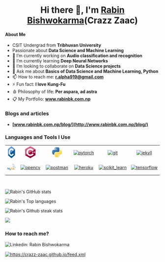 <h1 align="center">Hi there 👋, I'm <a href = "https://www.linkedin.com/in/rabin-bishwokarma/">Rabin Bishwokarma</a>(Crazz Zaac)</h1>

#### About Me
- CSIT Undergrad from **Tribhuvan University**
- Passionate about **Data Science and Machine Learning**
- 🔭 I’m currently working on **Audio classification and recognition**
- 🌱 I’m currently learning **Deep Neural Networks**
- 👯 I’m looking to collaborate on **Data Science projects**
- 💬 Ask me about **Basics of Data Science and Machine Learning, Python**
- 📫 How to reach me: **r.alpha919@gmail.com**
- ⚡ Fun fact: **I love Kung-Fu**
- 🩸 Philosophy of life: **Per aspara, ad astra**
- 📋 My Portfolio: **www.rabinbk.com.np**

### Blogs and articles 
* **[www.rabinbk.com.np/blog/](http://www.rabinbk.com.np/blog/)**


### Languages and Tools I Use
<p>
<table width="100">
	<tr> 
		<td align='center' width="190">
			<a href="https://www.cprogramming.com/" target="_blank"> 
				<img src="https://github.com/devicons/devicon/blob/master/icons/c/c-original.svg" alt="c" width="40" height="40"/> 
			</a> 
		</td>
		<td align='center' width="190">
			<a href="https://www.w3schools.com/cpp/" target="_blank"> 
				<img src="https://github.com/devicons/devicon/blob/master/icons/cplusplus/cplusplus-original.svg" alt="cplusplus" width="40" height="40"/> 
			</a>
		</td>
		<td align='center' width="190">
			<a href="https://www.python.org" target="_blank"> 
				<img src="https://github.com/devicons/devicon/blob/master/icons/python/python-original.svg" alt="python" width="40" height="40"/> 
			</a> 
		</td>
		<td align='center' width="190">
			<a href="https://pytorch.org/" target="_blank"> 
				<img src="https://www.vectorlogo.zone/logos/pytorch/pytorch-icon.svg" alt="pytorch" width="40" height="40"/> 
			</a> 
		</td>
		<td align='center' width="190">
			<a href="https://git-scm.com/" target="_blank">
				<img src="https://www.vectorlogo.zone/logos/git-scm/git-scm-icon.svg" alt="git" width="40" height="40"/> 
			</a> 
		</td>
		<td align='center' width="190">
			<a href="https://jekyllrb.com/" target="_blank"> 
				<img src="https://www.vectorlogo.zone/logos/jekyllrb/jekyllrb-icon.svg" alt="jekyll" width="40" height="40"/> 
			</a> 
		</td>
	</tr>
	<tr>
		<td align='center' width="190">
			<a href="https://www.mysql.com/" target="_blank"> 
				<img src="https://github.com/devicons/devicon/blob/master/icons/mysql/mysql-original-wordmark.svg" alt="mysql" width="40" height="40"/> 
			</a> 
		</td>
		<td align='center' width="190">
			<a href="https://opencv.org/" target="_blank"> 
				<img src="https://www.vectorlogo.zone/logos/opencv/opencv-icon.svg" alt="opencv" width="40" height="40"/> 
			</a>  
		</td>
		<td align='center' width="190">
			<a href="https://postman.com" target="_blank"> 
				<img src="https://www.vectorlogo.zone/logos/getpostman/getpostman-icon.svg" alt="postman" width="40" height="40"/> 
			</a> 
		</td>
		<td align='center' width="190">
			<a href="https://heroku.com" target="_blank"> 
				<img src="https://www.vectorlogo.zone/logos/heroku/heroku-icon.svg" alt="heroku" width="40" height="40"/> 
			</a> 
		</td>
		<td align='center' width="190">
			<a href="https://scikit-learn.org/" target="_blank"> 
				<img src="https://upload.wikimedia.org/wikipedia/commons/0/05/Scikit_learn_logo_small.svg" alt="scikit_learn" width="40" height="40"/> 
			</a> 
		</td>
		<td align='center' width="190">
			<a href="https://www.tensorflow.org" target="_blank"> 
				<img src="https://www.vectorlogo.zone/logos/tensorflow/tensorflow-icon.svg" alt="tensorflow" width="40" height="40"/> 
			</a>
		</td>
	</tr>
</table>
</p>
<br>


![Rabin's GitHub stats](https://github-readme-stats-iota-teal.vercel.app/api?username=crazz-zaac&show_icons=true&theme=react)

![Rabin's Top languages](https://github-readme-stats-iota-teal.vercel.app/api/top-langs?username=crazz-zaac&show_icons=true&theme=react)

![Rabin's Github steak stats](https://github-readme-streak-stats.herokuapp.com/?user=crazz-zaac&theme=react)


<img src="https://activity-graph.herokuapp.com/graph?username=crazz-zaac&bg_color=2B213A&color=E5289E&line=DA5B0B&point=E1E8EB">



### How to reach me?
<p align="left">
<img src="https://img.shields.io/badge/LinkedIn-0077B5?style=for-the-badge&logo=linkedin&logoColor=white" alt="Linkedin: Rabin Bishwokarma" href="https://www.linkedin.com/in/rabin-bishwokarma/">
</p>
<a href="https://crazz-zaac.github.io/feed.xml" target="blank"><img align="center" src="https://cdn.jsdelivr.net/npm/simple-icons@3.0.1/icons/rss.svg" alt="https://crazz-zaac.github.io/feed.xml" height="30" width="40" /></a>
</p>

